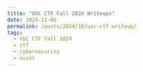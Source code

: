 ```yaml
---
title: "USC CTF Fall 2024 Writeups"
date: 2024-11-05
permalink: /posts/2024/10/usc-ctf-writeup/
tags:
  - USC CTF Fall 2024
  - ctf
  - cybersecurity
  - osint
---
```

